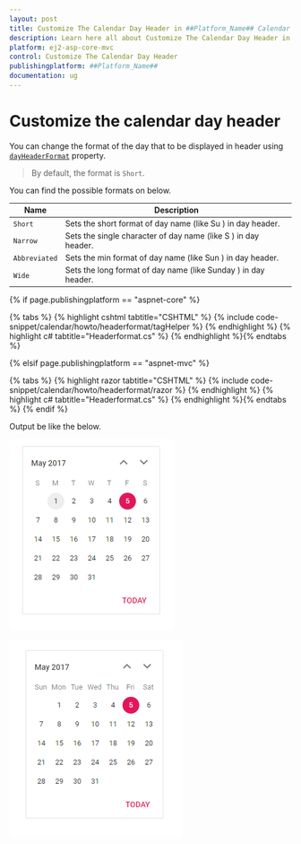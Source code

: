 ```yaml
---
layout: post
title: Customize The Calendar Day Header in ##Platform_Name## Calendar Component
description: Learn here all about Customize The Calendar Day Header in Syncfusion ##Platform_Name## Calendar component of Syncfusion Essential JS 2 and more.
platform: ej2-asp-core-mvc
control: Customize The Calendar Day Header
publishingplatform: ##Platform_Name##
documentation: ug
---
```



# Customize the calendar day header

You can change the format of the day that to be displayed in header using [`dayHeaderFormat`](https://help.syncfusion.com/cr/aspnetcore-js2/Syncfusion.EJ2.Calendars.Calendar.html#Syncfusion_EJ2_Calendars_Calendar_DayHeaderFormat) property.

> By default, the format is `Short`.

You can find the possible formats on below.

| **Name** | **Description** |
|------|---------------------|
| `Short` | Sets the short format of day name (like Su ) in day header. |
| `Narrow` | Sets the single character of day name (like S ) in day header. |
| `Abbreviated` | Sets the min format of day name (like Sun ) in day header. |
| `Wide` | Sets the long format of day name (like Sunday ) in day header. |

{% if page.publishingplatform == "aspnet-core" %}

{% tabs %}
{% highlight cshtml tabtitle="CSHTML" %}
{% include code-snippet/calendar/howto/headerformat/tagHelper %}
{% endhighlight %}
{% highlight c# tabtitle="Headerformat.cs" %}
{% endhighlight %}{% endtabs %}

{% elsif page.publishingplatform == "aspnet-mvc" %}

{% tabs %}
{% highlight razor tabtitle="CSHTML" %}
{% include code-snippet/calendar/howto/headerformat/razor %}
{% endhighlight %}
{% highlight c# tabtitle="Headerformat.cs" %}
{% endhighlight %}{% endtabs %}
{% endif %}



Output be like the below.

![calendar](../images/narrow.png)

![calendar](../images/abbreviated.png)